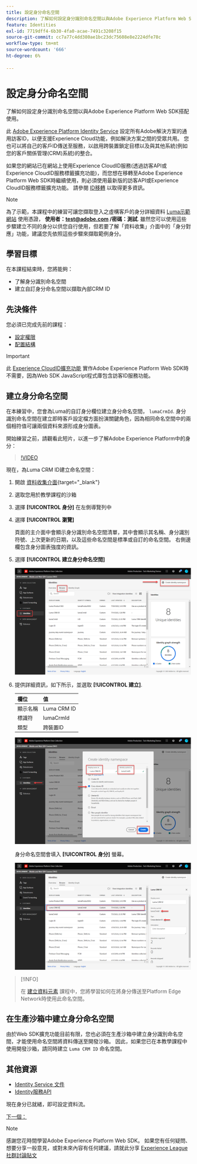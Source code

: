```yaml
---
title: 設定身分命名空間
description: 了解如何設定身分識別命名空間以與Adobe Experience Platform Web SDK搭配使用。 本課程屬於「使用Web SDK實作Adobe Experience Cloud」教學課程的一部分。
feature: Identities
exl-id: 7719dff4-6b30-4fa0-acae-7491c3208f15
source-git-commit: cc7a77c4dd380ae1bc23dc75608e8e2224dfe78c
workflow-type: tm+mt
source-wordcount: '666'
ht-degree: 6%

---
```


# 設定身分命名空間

了解如何設定身分識別命名空間以與Adobe Experience Platform Web SDK搭配使用。

此 [Adobe Experience Platform Identity Service](https://experienceleague.adobe.com/docs/id-service/using/home.html) 設定所有Adobe解決方案的通用訪客ID，以便支援Experience Cloud功能，例如解決方案之間的受眾共用。 您也可以將自己的客戶ID傳送至服務，以啟用跨裝置鎖定目標以及與其他系統(例如您的客戶關係管理(CRM)系統)的整合。

如果您的網站已在網站上使用Experience CloudID服務(透過訪客API或Experience CloudID服務標籤擴充功能)，而您想在移轉至Adobe Experience Platform Web SDK時繼續使用，則必須使用最新版的訪客API或Experience CloudID服務標籤擴充功能。 請參閱 [ID移轉](https://experienceleague.adobe.com/docs/experience-platform/edge/identity/overview.html?lang=en) 以取得更多資訊。

>[!NOTE]
>
> 為了示範，本課程中的練習可讓您擷取登入之虛構客戶的身分詳細資料 [Luma示範網站](https://luma.enablementadobe.com/content/luma/us/en.html) 使用憑證， **使用者：test@adobe.com /密碼：測試**. 雖然您可以使用這些步驟建立不同的身分以供您自行使用，但若要了解「資料收集」介面中的「身分對應」功能，建議您先依照這些步驟來擷取範例身分。

## 學習目標

在本課程結束時，您將能夠：

* 了解身分識別命名空間
* 建立自訂身分命名空間以擷取內部CRM ID


## 先決條件

您必須已完成先前的課程：

* [設定權限](configure-permissions.md)
* [配置結構](configure-schemas.md)

>[!IMPORTANT]
>
>此 [Experience CloudID擴充功能](https://exchange.adobe.com/experiencecloud.details.100160.adobe-experience-cloud-id-launch-extension.html) 實作Adobe Experience Platform Web SDK時不需要，因為Web SDK JavaScript程式庫包含訪客ID服務功能。

## 建立身分命名空間

在本練習中，您會為Luma的自訂身分欄位建立身分命名空間， `lumaCrmId`. 身分識別命名空間在建立即時客戶設定檔方面扮演關鍵角色，因為相同命名空間中的兩個相符值可讓兩個資料來源形成身分圖表。

開始練習之前，請觀看此短片，以進一步了解Adobe Experience Platform中的身分：
>[!VIDEO](https://video.tv.adobe.com/v/27841?quality=12&learn=on)

現在，為Luma CRM ID建立命名空間：

1. 開啟 [資料收集介面](https://launch.adobe.com/tw/){target=&quot;_blank&quot;}
1. 選取您用於教學課程的沙箱
1. 選擇 **[!UICONTROL 身分]** 在左側導覽列中
1. 選擇 **[!UICONTROL 瀏覽]**

   頁面的主介面中會顯示身分識別命名空間清單，其中會顯示其名稱、身分識別符號、上次更新的日期，以及這些命名空間是標準或自訂的命名空間。 右側邊欄包含身分圖表強度的資訊。

1. 選擇 **[!UICONTROL 建立身分命名空間]**

   ![檢視身分](assets/configure-identities-screen.png)

1. 提供詳細資訊，如下所示，並選取 **[!UICONTROL 建立]**.

   | 欄位 | 值 |
   |---------------|-----------|
   | 顯示名稱 | Luma CRM ID |
   | 標識符 | lumaCrmId |
   | 類型 | 跨裝置ID |


   ![建立命名空間](assets/identities-create-namespace.png)


   身分命名空間會填入 **[!UICONTROL 身分]** 螢幕。

   ![建立命名空間](assets/configure-identities-namespace-lumaCrmId.png)


>[!INFO]
>
> 在 [建立資料元素](create-data-elements.md) 課程中，您將學習如何在將身分傳送至Platform Edge Network時使用此命名空間。

## 在生產沙箱中建立身分命名空間

由於Web SDK擴充功能目前有限，您也必須在生產沙箱中建立身分識別命名空間，才能使用命名空間將資料傳送至開發沙箱。 因此，如果您已在本教學課程中使用開發沙箱，請同時建立 `Luma CRM ID` 命名空間。

## 其他資源

* [Identity Service 文件](https://experienceleague.adobe.com/docs/experience-platform/identity/home.html?lang=zh-Hant)
* [Identity服務API](https://www.adobe.io/experience-platform-apis/references/identity-service/)

現在身分已就緒，即可設定資料流。

[下一個： ](configure-datastream.md)

>[!NOTE]
>
>感謝您花時間學習Adobe Experience Platform Web SDK。 如果您有任何疑問、想要分享一般意見，或對未來內容有任何建議，請就此分享 [Experience League社群討論貼文](https://experienceleaguecommunities.adobe.com/t5/adobe-experience-platform-launch/tutorial-discussion-implement-adobe-experience-cloud-with-web/td-p/444996)
